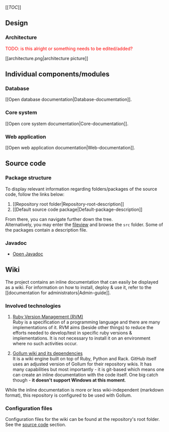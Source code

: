 <!-- --- title: Technical documentation -->

[[_TOC_]]




## Design

### Architecture

<font color="red">TODO: is this alright or something needs to be edited/added?</font>

[[architecture.png|architecture picture]]




## Individual components/modules

### Database<a name="database"/>

[[Open database documentation|Database-documentation]].

### Core system<a name="core"/>

[[Open core system documentation|Core-documentation]].

### Web application<a name="web"/>

[[Open web application documentation|Web-documentation]].




## Source code<a name="sourceCode"/>

### Package structure

To display relevant information regarding folders/packages of the source code, follow the links below:

1. [[Repository root folder|Repository-root-description]]
2. [[Default source code package|Default-package-description]]

From there, you can navigate further down the tree.  
Alternatively, you may enter the [fileview](/fileview) and browse the `src` folder. Some of the packages contain a description file.

### Javadoc<a name="javadoc"/>

* [Open Javadoc](../../javadoc/index.html)




## Wiki

The project contains an inline documentation that can easily be displayed as a wiki. For information on how to install, deploy & use it, refer to the [[documentation for administrators|Admin-guide]].

### Involved technologies

1. [Ruby Version Management (RVM)](https://rvm.io/)  
	Ruby is a specification of a programming language and there are many implementations of it. RVM aims (beside other things) to reduce the efforts needed to develop/test in specific ruby versions & implementations. It is not necessary to install it on an environment where no such activities occur.

2. [Gollum wiki and its dependencies](https://github.com/gollum/gollum)  
	It is a wiki engine built on top of Ruby, Python and Rack. GitHub itself uses an adjusted version of Gollum for their repository wikis. It has many capabilities but most importantly - it is git-based which means one can create an inline documentation with the code itself. One big catch though - **__it doesn't support Windows at this moment__**.

While the inline documentation is more or less wiki-independent (markdown format), this repository is configured to be used with Gollum.
	
### Configuration files

Configuration files for the wiki can be found at the repository's root folder. See the [source code](#sourceCode) section.

